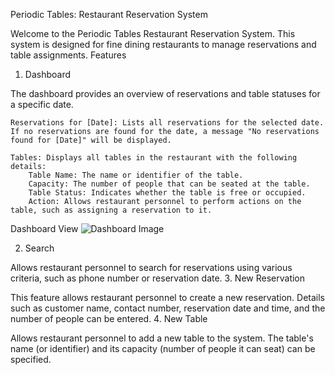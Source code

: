 Periodic Tables: Restaurant Reservation System

Welcome to the Periodic Tables Restaurant Reservation System.
This system is designed for fine dining restaurants to manage reservations and table assignments.
Features
1. Dashboard

The dashboard provides an overview of reservations and table statuses for a specific date.

    Reservations for [Date]: Lists all reservations for the selected date.
    If no reservations are found for the date, a message "No reservations found for [Date]" will be displayed.

    Tables: Displays all tables in the restaurant with the following details:
        Table Name: The name or identifier of the table.
        Capacity: The number of people that can be seated at the table.
        Table Status: Indicates whether the table is free or occupied.
        Action: Allows restaurant personnel to perform actions on the table, such as assigning a reservation to it.
 Dashboard View
![Dashboard Image](https://i.imgur.com/pHsxghz.png)

2. Search

Allows restaurant personnel to search for reservations using various criteria, such as phone number or reservation date.
3. New Reservation

This feature allows restaurant personnel to create a new reservation.
Details such as customer name, contact number, reservation date and time, and the number of people can be entered.
4. New Table

Allows restaurant personnel to add a new table to the system.
The table's name (or identifier) and its capacity (number of people it can seat) can be specified.



